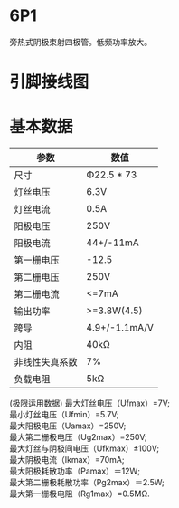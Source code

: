 # 6P1
旁热式阴极束射四极管。低频功率放大。

# 引脚接线图

# 基本数据

| 参数           | 数值          |
|----------------|---------------|
| 尺寸		 | Φ22.5 * 73    |
| 灯丝电压       | 6.3V          |
| 灯丝电流       | 0.5A          |
| 阳极电压       | 250V          |
| 阳极电流       | 44+/-11mA     |
| 第一栅电压     | -12.5         |
| 第二栅电压     | 250V          |
| 第二栅电流     | <=7mA         |
| 输出功率       | >=3.8W(4.5)   |
| 跨导           | 4.9+/-1.1mA/V |
| 内阻           | 40kΩ          |
| 非线性失真系数 | 7%            |
| 负载电阻       | 5kΩ           |

(极限运用数据)
最大灯丝电压（Ufmax）=7V;  
最小灯丝电压（Ufmin）=5.7V;  
最大阳极电压（Uamax）=250V;  
最大第二栅极电压（Ug2max）=250V;  
最大灯丝与阴极间电压（Ufkmax）±100V;  
最大阴极电流（Ikmax）=70mA;  
最大阳极耗散功率（Pamax）＝12Ｗ;  
最大第二栅极耗散功率（Pg2max）＝2.5W;  
最大第一栅极电阻（Rg1max）=0.5MΩ.
